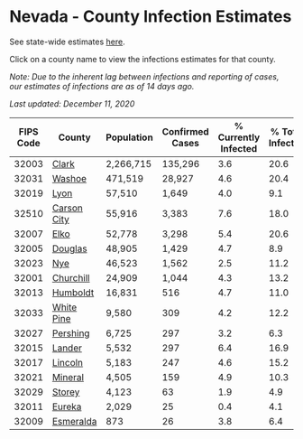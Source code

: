 # Nevada - County Infection Estimates

See state-wide estimates [here](/infections/us-nv).

Click on a county name to view the infections estimates for that county.

*Note: Due to the inherent lag between infections and reporting of cases, our estimates of infections are as of 14 days ago.*

*Last updated: December 11, 2020*

|   FIPS Code |                     County |   Population |   Confirmed Cases |   % Currently Infected |   % Total Infected |
|-------------|----------------------------|--------------|-------------------|------------------------|--------------------|
|       32003 |             [Clark](clark) |    2,266,715 |           135,296 |                    3.6 |               20.6 |
|       32031 |           [Washoe](washoe) |      471,519 |            28,927 |                    4.6 |               20.4 |
|       32019 |               [Lyon](lyon) |       57,510 |             1,649 |                    4.0 |                9.1 |
|       32510 | [Carson City](carson-city) |       55,916 |             3,383 |                    7.6 |               18.0 |
|       32007 |               [Elko](elko) |       52,778 |             3,298 |                    5.4 |               20.6 |
|       32005 |         [Douglas](douglas) |       48,905 |             1,429 |                    4.7 |                8.9 |
|       32023 |                 [Nye](nye) |       46,523 |             1,562 |                    2.5 |               11.2 |
|       32001 |     [Churchill](churchill) |       24,909 |             1,044 |                    4.3 |               13.2 |
|       32013 |       [Humboldt](humboldt) |       16,831 |               516 |                    4.7 |               11.0 |
|       32033 |   [White Pine](white-pine) |        9,580 |               309 |                    4.2 |               12.2 |
|       32027 |       [Pershing](pershing) |        6,725 |               297 |                    3.2 |                6.3 |
|       32015 |           [Lander](lander) |        5,532 |               297 |                    6.4 |               16.9 |
|       32017 |         [Lincoln](lincoln) |        5,183 |               247 |                    4.6 |               15.2 |
|       32021 |         [Mineral](mineral) |        4,505 |               159 |                    4.9 |               10.3 |
|       32029 |           [Storey](storey) |        4,123 |                63 |                    1.9 |                4.9 |
|       32011 |           [Eureka](eureka) |        2,029 |                25 |                    0.4 |                4.1 |
|       32009 |     [Esmeralda](esmeralda) |          873 |                26 |                    3.8 |                6.4 |